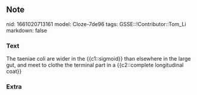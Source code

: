 ## Note
nid: 1661020713161
model: Cloze-7de96
tags: GSSE::!Contributor::Tom_Li
markdown: false

### Text
<div>
  The taeniae coli are wider in the {{c1::sigmoid}} than elsewhere
  in the large gut, and meet to clothe the terminal part in a
  {{c2::complete longitudinal coat}}
</div>

### Extra

